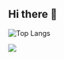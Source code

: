 ## Hi there 👋

![Top Langs](https://github-readme-stats.vercel.app/api/top-langs/?username=sergiohideki&layout=compact)

<picture>
  <source
    srcset="https://github-readme-stats.vercel.app/api?username=sergiohideki&show_icons=true&theme=dark"
    media="(prefers-color-scheme: dark)"
  />
  <source
    srcset="https://github-readme-stats.vercel.app/api?username=sergiohideki&show_icons=true"
    media="(prefers-color-scheme: light), (prefers-color-scheme: no-preference)"
  />
  <img src="https://github-readme-stats.vercel.app/api?username=sergiohideki&show_icons=true" />
</picture>
